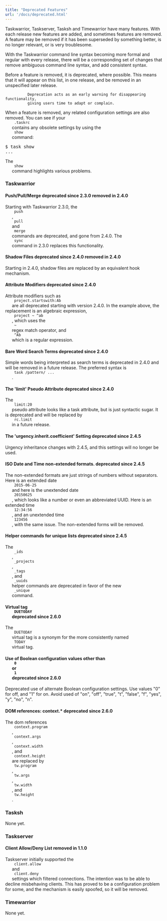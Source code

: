 ```yaml
---
title: "Deprecated Features"
url: '/docs/deprecated.html'
---
```

<div class="col-md-10 main">
 <div class="row">
  <p>
   Taskwarrior, Taskserver, Tasksh and Timewarrior have many features.
              With each release new features are added, and sometimes features
              are removed. A feature may be removed if it has been superseded
              by something better, is no longer relevant, or is very troublesome.
  </p>
  <p>
   With the Taskwarrior command line syntax becoming more formal and
              regular with every release, there will be a corresponding set of
              changes that remove ambiguous command line syntax, and add
              consistent syntax.
  </p>
  <p>
   Before a feature is removed, it is deprecated, where possible.
              This means that it will appear on this list, in one release, and
              be removed in an unspecified later release.

              Deprecation acts as an early warning for disappearing functionality,
              giving users time to adapt or complain.
  </p>
  <p>
   When a feature is removed, any related configuration settings are
              also removed.  You can see if your
   <code>
    .taskrc
   </code>
   contains
              any obsolete settings by using the
   <code>
    show
   </code>
   command:
  </p>
  <pre>$ task show
...</pre>
  <p>
   The
   <code>
    show
   </code>
   command highlights various problems.
  </p>
  <h3>
   Taskwarrior
  </h3>
  <a name="sync">
  </a>
  <h4>
   Push/Pull/Merge
   <span class="label label-info">
    deprecated since 2.3.0
   </span>
   <span class="label label-danger">
    removed in 2.4.0
   </span>
  </h4>
  <p>
   Starting with Taskwarrior 2.3.0, the
   <code>
    push
   </code>
   ,
   <code>
    pull
   </code>
   and
   <code>
    merge
   </code>
   commands are deprecated,
              and gone from 2.4.0. The
   <code>
    sync
   </code>
   command in 2.3.0
              replaces this functionality.
  </p>
  <a name="shadow">
  </a>
  <h4>
   Shadow Files
   <span class="label label-info">
    deprecated since 2.4.0
   </span>
   <span class="label label-danger">
    removed in 2.4.0
   </span>
  </h4>
  <p>
   Starting in 2.4.0, shadow files are replaced by an equivalent
              hook mechanism.
  </p>
  <a name="attmods">
  </a>
  <h4>
   Attribute Modifiers
   <span class="label label-info">
    deprecated since 2.4.0
   </span>
  </h4>
  <p>
   Attribute modifiers such as
   <code>
    project.startswith:Ab
   </code>
   are all deprecated starting with version 2.4.0. In the example
              above, the replacement is an algebraic expression,
   <code>
    project ~ ^ab
   </code>
   , which uses the
   <code>
    ~
   </code>
   regex
              match operator, and
   <code>
    ^Ab
   </code>
   which is a regular expression.
  </p>
  <a name="search">
  </a>
  <h4>
   Bare Word Search Terms
   <span class="label label-info">
    deprecated since 2.4.0
   </span>
  </h4>
  <p>
   Simple words being interpreted as search terms is deprecated in
              2.4.0 and will be removed in a future release.  The preferred
              syntax is
   <code>
    task /pattern/ ...
   </code>
   .
  </p>
  <a name="limit">
  </a>
  <h4>
   The 'limit' Pseudo Attribute
   <span class="label label-info">
    deprecated since 2.4.0
   </span>
  </h4>
  <p>
   The
   <code>
    limit:20
   </code>
   pseudo attribute looks like a task
              attribute, but is just syntactic sugar. It is deprecated and
              will be replaced by
   <code>
    rc.limit
   </code>
   in a future release.
  </p>
  <a name="inherit">
  </a>
  <h4>
   The 'urgency.inherit.coefficient' Setting
   <span class="label label-info">
    deprecated since 2.4.5
   </span>
  </h4>
  <p>
   Urgency inheritance changes with 2.4.5, and this settings will
              no longer be used.
  </p>
  <a name="iso">
  </a>
  <h4>
   ISO Date and Time non-extended formats.
   <span class="label label-info">
    deprecated since 2.4.5
   </span>
  </h4>
  <p>
   The non-extended formats are just strings of numbers without
              separators. Here is an extended date
   <code>
    2015-06-25
   </code>
   and
              here is the unextended date
   <code>
    20150625
   </code>
   , which looks
              like a number or even an abbreviated UUID. Here is an extended
              time
   <code>
    12:34:56
   </code>
   , and an unextended time
   <code>
    123456
   </code>
   , with the same issue. The non-extended forms
              will be removed.
  </p>
  <a name="unique">
  </a>
  <h4>
   Helper commands for unique lists
   <span class="label label-info">
    deprecated since 2.4.5
   </span>
  </h4>
  <p>
   The
   <code>
    _ids
   </code>
   ,
   <code>
    _projects
   </code>
   ,
   <code>
    _tags
   </code>
   ,
              and
   <code>
    _uuids
   </code>
   helper commands are deprecated in favor of
              the new
   <code>
    _unique
   </code>
   command.
  </p>
  <a name="duetoday">
  </a>
  <h4>
   Virtual tag
   <code>
    DUETODAY
   </code>
   <span class="label label-info">
    deprecated since 2.6.0
   </span>
  </h4>
  <p>
   The
   <code>
    DUETODAY
   </code>
   virtual tag is a synonym for the more
              consistently named
   <code>
    TODAY
   </code>
   virtual tag.
  </p>
  <a name="boolean">
  </a>
  <h4>
   Use of Boolean configuration values other than
   <code>
    0
   </code>
   or
   <code>
    1
   </code>
   <span class="label label-info">
    deprecated since 2.6.0
   </span>
  </h4>
  <p>
   Deprecated use of alternate Boolean configuration settings. Use
              values "0" for off, and "1" for on. Avoid used of "on", "off",
              "true", "t", "false", "f", "yes", "y", "no", "n".
  </p>
  <a name="dom">
  </a>
  <h4>
   DOM references: context.*
   <span class="label label-info">
    deprecated since 2.6.0
   </span>
  </h4>
  <p>
   The dom references
   <code>
    context.program
   </code>
   ,
   <code>
    context.args
   </code>
   ,
   <code>
    context.width
   </code>
   , and
   <code>
    context.height
   </code>
   are replaced by
   <code>
    tw.program
   </code>
   ,
   <code>
    tw.args
   </code>
   ,
   <code>
    tw.width
   </code>
   , and
   <code>
    tw.height
   </code>
   .
  </p>
  <h3>
   Tasksh
  </h3>
  <p>
   None yet.
  </p>
  <h3>
   Taskserver
  </h3>
  <a name="deny">
  </a>
  <h4>
   Client Allow/Deny List
   <span class="label label-danger">
    removed in 1.1.0
   </span>
  </h4>
  <p>
   Taskserver initially supported the
   <code>
    client.allow
   </code>
   and
   <code>
    client.deny
   </code>
   settings which filtered connections.
              The intention was to be able to decline misbehaving clients.
              This has proved to be a configuration problem for some, and the
              mechanism is easily spoofed, so it will be removed.
  </p>
  <h3>
   Timewarrior
  </h3>
  <p>
   None yet.
  </p>
 </div>
 <br/>
 <br/>
</div>

